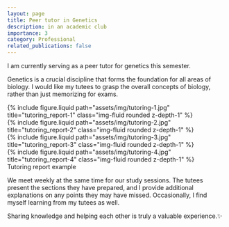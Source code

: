 ```yaml
---
layout: page
title: Peer tutor in Genetics
description: in an academic club
importance: 3
category: Professional
related_publications: false
---
```



I am currently serving as a peer tutor for genetics this semester.

Genetics is a crucial discipline that forms the foundation for all areas of biology. I would like my tutees to grasp the overall concepts of biology, rather than just memorizing for exams.



<div class="row justify-content-sm-center">
    <div class="col-sm-6 mt-3 mt-md-0">
        {% include figure.liquid path="assets/img/tutoring-1.jpg" title="tutoring_report-1" class="img-fluid rounded z-depth-1" %}
    </div>
    <div class="col-sm-6 mt-3 mt-md-0">
        {% include figure.liquid path="assets/img/tutoring-2.jpg" title="tutoring_report-2" class="img-fluid rounded z-depth-1" %}
    </div>
</div>
<div class="row justify-content-sm-center">
    <div class="col-sm-6 mt-3 mt-md-0">
        {% include figure.liquid path="assets/img/tutoring-3.jpg" title="tutoring_report-3" class="img-fluid rounded z-depth-1" %}
    </div>
    <div class="col-sm-6 mt-3 mt-md-0">
        {% include figure.liquid path="assets/img/tutoring-4.jpg" title="tutoring_report-4" class="img-fluid rounded z-depth-1" %}
    </div>
</div>
<div class="caption">
    Tutoring report example
</div>


We meet weekly at the same time for our study sessions. The tutees present the sections they have prepared, and I provide additional explanations on any points they may have missed. Occasionally, I find myself learning from my tutees as well. 


Sharing knowledge and helping each other is truly a valuable experience.✨